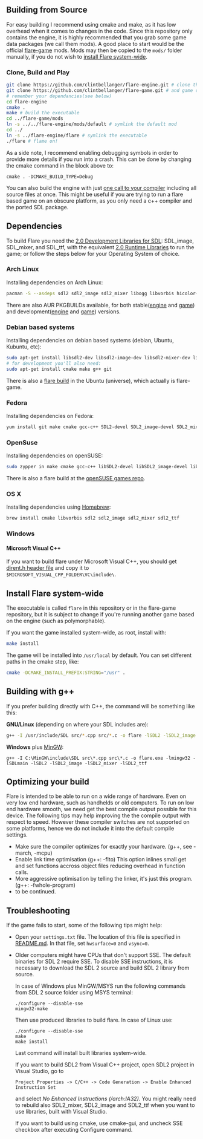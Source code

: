 ## Building from Source

For easy building I recommend using cmake and make,
as it has low overhead when it comes to changes in the code.
Since this repository only contains the engine,
it is highly recommended that you grab some game data packages (we call them mods).
A good place to start would be the official [flare-game] mods.
Mods may then be copied to the `mods/` folder manually,
if you do not wish to [install Flare system-wide](#install_system_wide).

[flare-game]: https://github.com/clintbellanger/flare-game

### Clone, Build and Play

```sh
git clone https://github.com/clintbellanger/flare-engine.git # clone the latest source code
git clone https://github.com/clintbellanger/flare-game.git # and game data
# remember your dependancies(see below)
cd flare-engine
cmake .
make # build the executable
cd ../flare-game/mods
ln -s ../../flare-engine/mods/default # symlink the default mod
cd ../
ln -s ../flare-engine/flare # symlink the executable
./flare # flame on!
```

As a side note, I recommend enabling debugging symbols in order to provide more details if you run into a crash.
This can be done by changing the cmake command in the block above to:

```
cmake . -DCMAKE_BUILD_TYPE=Debug
```

You can also build the engine with just [one call to your compiler](#one_call_build) including all source files at once.
This might be useful if you are trying to run a flare based game on an obscure platform,
as you only need a c++ compiler and the ported SDL package.

## Dependencies

To build Flare you need the [2.0 Development Libraries for SDL][libsdl]:
SDL_image, SDL_mixer, and SDL_ttf, with the equivalent [2.0 Runtime Libraries][runtimesdl] to run the game;
or follow the steps below for your Operating System of choice.

[libsdl]: http://www.libsdl.org/download-2.0.php
[runtimesdl]: http://www.libsdl.org/download-2.0.php

### Arch Linux

Installing dependencies on Arch Linux:

```sh
pacman -S --asdeps sdl2 sdl2_image sdl2_mixer libogg libvorbis hicolor-icon-theme python sdl2_ttf
```

There are also AUR PKGBUILDs available,
for both stable([engine][arch_stable_engine] and [game][arch_stable_game]) and development([engine][arch_dev_engine] and [game][arch_dev_game]) versions.

[arch_stable_engine]: https://aur.archlinux.org/packages/flare-engine/
[arch_stable_game]: https://aur.archlinux.org/packages/flare-game/

[arch_dev_engine]: https://aur.archlinux.org/packages/flare-engine-git/
[arch_dev_game]: https://aur.archlinux.org/packages/flare-game-git/

### Debian based systems

Installing dependencies on debian based systems (debian, Ubuntu, Kubuntu, etc):

```sh
sudo apt-get install libsdl2-dev libsdl2-image-dev libsdl2-mixer-dev libsdl2-ttf-dev
# for development you'll also need:
sudo apt-get install cmake make g++ git
```

There is also a [flare build][flare_ubuntu] in the Ubuntu (universe), which actually is flare-game.

[flare_ubuntu]:http://packages.ubuntu.com/source/precise/flare

### Fedora

Installing dependencies on Fedora:

```sh
yum install git make cmake gcc-c++ SDL2-devel SDL2_image-devel SDL2_mixer-devel SDL2_ttf-devel
```

### OpenSuse

Installing dependencies on openSUSE:

```sh
sudo zypper in make cmake gcc-c++ libSDL2-devel libSDL2_image-devel libSDL2_mixer-devel libSDL2_ttf-devel
```

There is also a flare build at the [openSUSE games repo][suse_repo].

[suse_repo]: http://software.opensuse.org/download.html?project=games&package=flare

### OS X

Installing dependencies using [Homebrew]:

```sh
brew install cmake libvorbis sdl2 sdl2_image sdl2_mixer sdl2_ttf
```

[Homebrew]: http://brew.sh/

### Windows

#### Microsoft Visual C++

If you want to build flare under Microsoft Visual C++,
you should get [dirent.h header file][dirent.h]
and copy it to `$MICROSOFT_VISUAL_CPP_FOLDER\VC\include\`.

[dirent.h]: http://softagalleria.net/dirent.php

<a name="install_system_wide"></a>
## Install Flare system-wide

The executable is called `flare` in this repository or in the flare-game repository,
but it is subject to change if you're running another game based on the engine (such as polymorphable).

If you want the game installed system-wide, as root, install with:

```sh
make install
```

The game will be installed into `/usr/local` by default.
You can set different paths in the cmake step, like:

```sh
cmake -DCMAKE_INSTALL_PREFIX:STRING="/usr" .
```
<a name="one_call_build"></a>
## Building with g++

If you prefer building directly with C++, the command will be something like this:

**GNU/Linux** (depending on where your SDL includes are):

```sh
g++ -I /usr/include/SDL src/*.cpp src/*.c -o flare -lSDL2 -lSDL2_image -lSDL2_mixer -lSDL2_ttf
```

**Windows** plus [MinGW]:

```
g++ -I C:\MinGW\include\SDL src\*.cpp src\*.c -o flare.exe -lmingw32 -lSDLmain -lSDL2 -lSDL2_image -lSDL2_mixer -lSDL2_ttf
```

[MinGW]: http://www.mingw.org/

## Optimizing your build

Flare is intended to be able to run on a wide range of hardware.
Even on very low end hardware, such as handhelds or old computers.
To run on low end hardware smooth, we need get the best compile output possible for this device.
The following tips may help improving the the compile output with respect to speed.
However these compiler switches are not supported on some platforms, hence we do not
include it into the default compile settings.

 * Make sure the compiler optimizes for exactly your hardware. (g++, see -march, -mcpu)
 * Enable link time optimisation (g++: -flto)
   This option inlines small get and set functions accross object files reducing
   overhead in function calls.
 * More aggressive optimisation by telling the linker, it's just this program.
   (g++: -fwhole-program)
 * to be continued.

## Troubleshooting

If the game fails to start, some of the following tips might help:

 * Open your `settings.txt` file. The location of this file is specified in [README.md](README.engine.md#settings).
   In that file, set `hwsurface=0` and `vsync=0`.
 * Older computers might have CPUs that don't support SSE. The default binaries for SDL 2 require SSE.
   To disable SSE instructions, it is necessary to download the SDL 2 source and build SDL 2 library from source.

   In case of Windows plus MinGW/MSYS run the following commands from SDL 2 source folder using MSYS terminal:

   ```
   ./configure --disable-sse
   mingw32-make
   ```

   Then use produced libraries to build flare.
   In case of Linux use:

   ```
   ./configure --disable-sse
   make
   make install
   ```

   Last command will install built libraries system-wide.

   If you want to build SDL2 from Visual C++ project, open SDL2 project in Visual Studio, go to

   ```
   Project Properties -> C/C++ -> Code Generation -> Enable Enhanced Instruction Set
   ```

   and select <i>No Enhanced Instructions (/arch:IA32)</i>. You might really need to rebuild also SDL2_mixer, SDL2_image and SDL2_ttf when you want to use libraries, built with Visual Studio.

   If you want to build using cmake, use cmake-gui, and uncheck SSE checkbox after executing Configure command.
